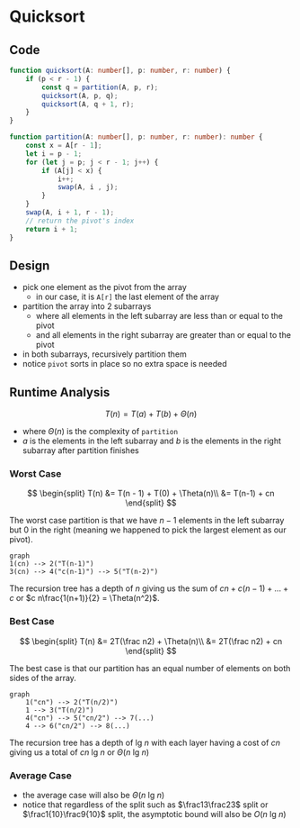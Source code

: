 # Quicksort

## Code

```ts
function quicksort(A: number[], p: number, r: number) {
    if (p < r - 1) {
        const q = partition(A, p, r);
        quicksort(A, p, q);
        quicksort(A, q + 1, r);
    }
}

function partition(A: number[], p: number, r: number): number {
    const x = A[r - 1];
    let i = p - 1;
    for (let j = p; j < r - 1; j++) {
        if (A[j] < x) {
            i++;
            swap(A, i , j);
        }
    }
    swap(A, i + 1, r - 1);
    // return the pivot's index
    return i + 1;
}
```

## Design

- pick one element as the pivot from the array
  - in our case, it is `A[r]` the last element of the array
- partition the array into 2 subarrays
  - where all elements in the left subarray are less than or equal to the pivot
  - and all elements in the right subarray are greater than or equal to the pivot
- in both subarrays, recursively partition them
- notice `pivot` sorts in place so no extra space is needed

## Runtime Analysis

$$
T(n) = T(a) + T(b) + \Theta(n)
$$

- where $\Theta(n)$ is the complexity of `partition`
- $a$ is the elements in the left subarray and $b$ is the elements in the right subarray after partition finishes

### Worst Case

$$
\begin{split}
T(n) &= T(n - 1) + T(0) + \Theta(n)\\
&= T(n-1) + cn
\end{split}
$$

The worst case partition is that we have $n-1$ elements in the left subarray but $0$ in the right (meaning we happened to pick the largest element as our pivot).

```mermaid
graph
1(cn) --> 2("T(n-1)")
3(cn) --> 4("c(n-1)") --> 5("T(n-2)")
```

The recursion tree has a depth of $n$ giving us the sum of $cn + c(n-1) + ... + c$ or $c n\frac{1(n+1)}{2} = \Theta(n^2)$​.

### Best Case

$$
\begin{split}
T(n) &= 2T(\frac n2) + \Theta(n)\\
&= 2T(\frac n2) + cn
\end{split} 
$$

The best case is that our partition has an equal number of elements on both sides of the array.

```mermaid
graph
	1("cn") --> 2("T(n/2)")
	1 --> 3("T(n/2)")
	4("cn") --> 5("cn/2") --> 7(...)
	4 --> 6("cn/2") --> 8(...)
```

The recursion tree has a depth of $\text{lg } n$ with each layer having a cost of $cn$ giving us a total of $cn \text{ lg } n$ or $\Theta(n \text{ lg } n)$

### Average Case

- the average case will also be $\Theta(n \text{ lg } n)$
- notice that regardless of the split such as $\frac13\frac23$ split or $\frac1{10}\frac9{10}$ split, the asymptotic bound will also be $O(n \text{ lg } n)$